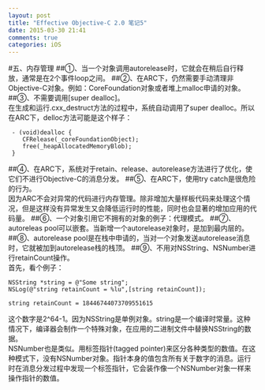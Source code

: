 ```yaml
---
layout: post
title: "Effective Objective-C 2.0 笔记5"
date: 2015-03-30 21:41
comments: true
categories: iOS
---
```

#五、内存管理
##①、当一个对象调用autorelease时，它就会在稍后自行释放，通常是在2个事件loop之间。
##②、在ARC下，仍然需要手动清理非Objective-C对象。例如：CoreFoundation对象或者堆上malloc申请的对象。
##③、不需要调用[super dealloc]。<br>
在生成和运行.cxx_destruct方法的过程中，系统自动调用了super dealloc。所以在ARC下，delloc方法可能是这个样子：
```objc
 - (void)dealloc {
 	CFRelease(_coreFoundationObject);
 	free(_heapAllocatedMemoryBlob);
 }
```
##④、在ARC下，系统对于retain、release、autorelease方法进行了优化，使它们不进行Objective-C的消息分发。
##⑤、在ARC下，使用try catch是很危险的行为。<br>
因为ARC不会对异常的代码进行内存管理。除非增加大量样板代码来处理这个情况，但是这样没有异常发生又会降低运行时的性能，同时也会显著的增加应用的代码量。
##⑥、一个对象引用它不拥有的对象的例子：代理模式。
##⑦、autoreleas pool可以嵌套。当新增一个autorelease对象时，是加到最内层的。
##⑧、autorelease pool是在栈中申请的，当对一个对象发送autorelease消息时，它就被加到autorelease栈的栈顶。
##⑨、不用对NSString、NSNumber进行retainCount操作。<br>
首先，看个例子：
```objc
NSString *string = @"Some string";
NSLog(@"string retainCount = %lu",[string retainCount]);
```
```objc
string retainCount = 18446744073709551615
```
这个数字是2^64-1。因为NSString是单例对象。string是一个编译时常量。这种情况下，编译器会制作一个特殊对象，在应用的二进制文件中替换NSString的数据。<br>
NSNumber也是类似。用标签指针(tagged pointer)来区分各种类型的数值。在这种模式下，没有NSNumber对象。指针本身的值包含所有关于数字的消息。运行时在消息分发过程中发现一个标签指针，它会装作像一个NSNumber对象一样来操作指针的数值。
